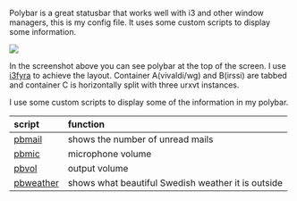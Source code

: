 Polybar is a great statusbar that works well with i3 and other window managers, this is my config file. It uses some custom scripts to display some information.

[![](https://budrich.github.io/img/awd/ss-17-11-22-pbarro.png)](https://budrich.github.io/img/org/ss-17-11-22-pbarro.png)

In the screenshot above you can see polybar at the top of the screen. I use [i3fyra](https://budrich.github.io/i3ass/i3fyra) to achieve the layout. Container A(vivaldi/wg) and B(irssi)  are tabbed and container C is horizontally split with three urxvt instances.

I use some custom scripts to display some of the information in my polybar.

|**script**|**function**|
|:-----|:-------|
|[pbmail](https://budrich.github.io/dots/config/polybar/src/pbmail)    | shows the number of unread mails|
|[pbmic](https://budrich.github.io/dots/config/polybar/src/pbmic)     | microphone volume|
|[pbvol](https://budrich.github.io/dots/config/polybar/src/pbvol)     | output volume|
|[pbweather](https://budrich.github.io/dots/config/polybar/src/pbweather) | shows what beautiful Swedish weather it is outside|
